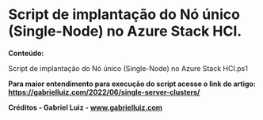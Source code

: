 # Script de implantação do Nó único (Single-Node) no Azure Stack HCI.

**Conteúdo:**

Script de implantação do Nó único (Single-Node) no Azure Stack HCI.ps1

**Para maior entendimento para execução do script acesse o link do artigo: https://gabrielluiz.com/2022/06/single-server-clusters/**

**Créditos - Gabriel Luiz - www.gabrielluiz.com**
